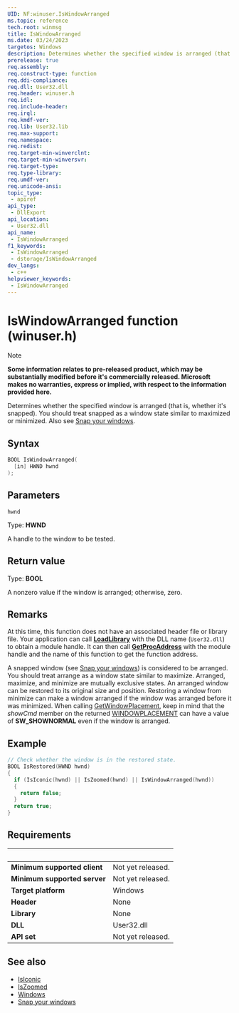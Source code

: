 ```yaml
---
UID: NF:winuser.IsWindowArranged
ms.topic: reference
tech.root: winmsg
title: IsWindowArranged
ms.date: 03/24/2023
targetos: Windows
description: Determines whether the specified window is arranged (that is, whether it's snapped).
prerelease: true
req.assembly: 
req.construct-type: function
req.ddi-compliance: 
req.dll: User32.dll
req.header: winuser.h
req.idl: 
req.include-header: 
req.irql: 
req.kmdf-ver: 
req.lib: User32.lib
req.max-support: 
req.namespace: 
req.redist: 
req.target-min-winverclnt: 
req.target-min-winversvr: 
req.target-type: 
req.type-library: 
req.umdf-ver: 
req.unicode-ansi: 
topic_type:
 - apiref
api_type:
 - DllExport
api_location:
 - User32.dll
api_name:
 - IsWindowArranged
f1_keywords:
 - IsWindowArranged
 - dstorage/IsWindowArranged
dev_langs:
 - c++
helpviewer_keywords:
 - IsWindowArranged
---
```


# IsWindowArranged function (winuser.h)

> [!NOTE]
> **Some information relates to pre-released product, which may be substantially modified before it's commercially released. Microsoft makes no warranties, express or implied, with respect to the information provided here.**

Determines whether the specified window is arranged (that is, whether it's snapped). You should treat snapped as a window state similar to maximized or minimized. Also see [Snap your windows](https://support.microsoft.com/windows/snap-your-windows-885a9b1e-a983-a3b1-16cd-c531795e6241).

## Syntax

```cpp
BOOL IsWindowArranged(
  [in] HWND hwnd
);
```

## Parameters

`hwnd`

Type: **HWND**

A handle to the window to be tested.

## Return value

Type: **BOOL**

A nonzero value if the window is arranged; otherwise, zero.

## Remarks

At this time, this function does not have an associated header file or library file. Your application can call [**LoadLibrary**](/windows/win32/api/libloaderapi/nf-libloaderapi-loadlibrarya) with the DLL name (`User32.dll`) to obtain a module handle. It can then call [**GetProcAddress**](/windows/win32/api/libloaderapi/nf-libloaderapi-getprocaddress) with the module handle and the name of this function to get the function address.

A snapped window (see [Snap your windows](https://support.microsoft.com/windows/snap-your-windows-885a9b1e-a983-a3b1-16cd-c531795e6241)) is considered to be arranged. You should treat arrange as a window state similar to maximize. Arranged, maximize, and minimize are mutually exclusive states. An arranged window can be restored to its original size and position. Restoring a window from minimize can make a window arranged if the window was arranged before it was minimized. When calling [GetWindowPlacement](/windows/win32/api/winuser/nf-winuser-getwindowplacement), keep in mind that the *showCmd* member on the returned [WINDOWPLACEMENT](/windows/win32/api/winuser/ns-winuser-windowplacement) can have a value of **SW_SHOWNORMAL** even if the window is arranged.

## Example

```cpp
// Check whether the window is in the restored state.
BOOL IsRestored(HWND hwnd)
{
  if (IsIconic(hwnd) || IsZoomed(hwnd) || IsWindowArranged(hwnd))
  {
    return false;
  }
  return true;
}
```

## Requirements

| &nbsp; | &nbsp; |
| ---- |:---- |
| **Minimum supported client** | Not yet released. |
| **Minimum supported server** | Not yet released. |
| **Target platform** | Windows |
| **Header** | None |
| **Library** | None |
| **DLL** | User32.dll |
| **API set** | Not yet released. |

## See also

* [IsIconic](/windows/win32/api/winuser/nf-winuser-isiconic)
* [IsZoomed](/windows/win32/api/winuser/nf-winuser-iszoomed)
* [Windows](/windows/win32/winmsg/windows)
* [Snap your windows](https://support.microsoft.com/windows/snap-your-windows-885a9b1e-a983-a3b1-16cd-c531795e6241)

